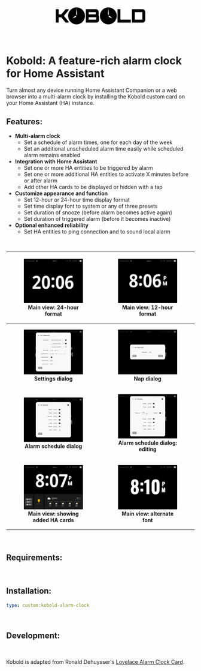 <br><br>
<div align="center">
    <img src="./assets/kobold-logo.svg" alt="Kobolt Logo" width="50%" align="center" />
</div>
<br><br>

# Kobold: A feature-rich alarm clock for Home Assistant

Turn almost any device running Home Assistant Companion or a web browser into a multi-alarm clock by installing the Kobold custom card on your Home Assistant (HA) instance.

## Features:

- **Multi-alarm clock**
    - Set a schedule of alarm times, one for each day of the week
    - Set an additional unscheduled alarm time easily while scheduled alarm remains enabled
- **Integration with Home Assistant**   
    - Set one or more HA entities to be triggered by alarm
    - Set one or more additional HA entities to activate X minutes before or after alarm
    - Add other HA cards to be displayed or hidden with a tap
- **Customize appearance and function**
    - Set 12-hour or 24-hour time display format
    - Set time display font to system or any of three presets
    - Set duration of snooze (before alarm becomes active again)
    - Set duration of triggered alarm (before it becomes inactive)
- **Optional enhanced reliability**
    - Set HA entities to ping connection and to sound local alarm

<br>

| <figure><img src="./assets/01-24-hour.jpg" alt="Main view, 24-hour" width="100%" align="" /><figcaption>Main view: 24-hour format</figcaption></figure> | <figure><img src="./assets/02-main-view.jpg" alt="Main view, 12-hour" width="100%" align="" /><figcaption>Main view: 12-hour format</figcaption></figure> |
| :---: | :---: |
| <figure><img src="./assets/03-settings.jpg" alt="Settings dialog" width="100%" align="" /><figcaption>**Settings dialog**</figcaption></figure> | <figure><img src="./assets/04-nap.jpg" alt="Nap dialog" width="100%" align="" /><figcaption>**Nap dialog**</figcaption></figure> |
| <figure><img src="./assets/05-schedule.jpg" alt="Alarm schedule dialog" width="100%" align="" /><figcaption>**Alarm schedule dialog**</figcaption></figure> | <figure><img src="./assets/06-schedule-edit.jpg" alt="Alarm schedule dialog, editing" width="100%" align="" /><figcaption>**Alarm schedule dialog: editing**</figcaption></figure> |
| <figure><img src="./assets/07-show-cards.jpg" alt="Main view, showing cards" width="100%" align="" /><figcaption>**Main view: showing added HA cards**</figcaption></figure> | <figure><img src="./assets/08-alt-font.jpg" alt="Main view, alternative font" width="100%" align="" /><figcaption>**Main view: alternate font**</figcaption></figure> |

<br>

## Requirements:

<br>

## Installation:

```yaml
type: custom:kobold-alarm-clock
```
<br>

## Development:

<br>

Kobold is adapted from Ronald Dehuysser's [Lovelace Alarm Clock Card](https://github.com/rdehuyss/homeassistant-lovelace-alarm-clock-card).